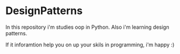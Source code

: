 # DesignPatterns

In this repository i'm studies oop in Python. Also i'm learning design patterns.

If it inforamtion help you on up your skils in programming, i'm happy :)
